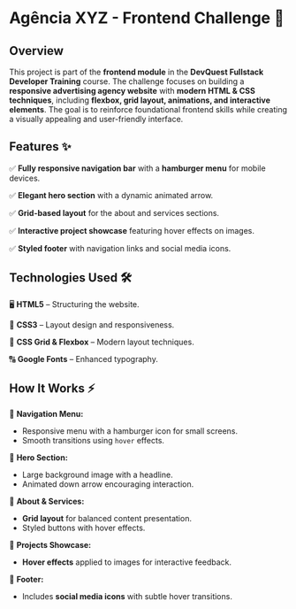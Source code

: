 <h1>Agência XYZ - Frontend Challenge 🚀</h1>
<h2>Overview</h2>
<p>
  This project is part of the <strong>frontend module</strong> in the <strong>DevQuest Fullstack Developer Training</strong> course. The challenge focuses on building a <strong>responsive advertising agency website</strong> with <strong>modern HTML & CSS techniques</strong>, including <strong>flexbox, grid layout, animations, and interactive elements</strong>. The goal is to reinforce foundational frontend skills while creating a visually appealing and user-friendly interface.
</p>
<h2>Features ✨</h2>
<p>
  ✅ <strong>Fully responsive navigation bar</strong> with a <strong>hamburger menu</strong> for mobile devices.
</p>
<p>
  ✅ <strong>Elegant hero section</strong> with a dynamic animated arrow.
</p>
<p>
  ✅ <strong>Grid-based layout</strong> for the about and services sections.
</p>
<p>
  ✅ <strong>Interactive project showcase</strong> featuring hover effects on images.
</p>
<p>
  ✅ <strong>Styled footer</strong> with navigation links and social media icons.
</p>
<h2>Technologies Used 🛠️</h2>
<p>
  🖥️ <strong>HTML5</strong> – Structuring the website.
</p>
<p>
  🎨 <strong>CSS3</strong> – Layout design and responsiveness.
</p>
<p>
  📐 <strong>CSS Grid & Flexbox</strong> – Modern layout techniques.
</p>
<p>
  🔠 <strong>Google Fonts</strong> – Enhanced typography.
</p>
<h2>How It Works ⚡</h2>
<p>
  📌 <strong>Navigation Menu:</strong>
</p>
<ul>
  <li>
    Responsive menu with a hamburger icon for small screens.
  </li>
  <li>
    Smooth transitions using <code>hover</code> effects.
  </li>
</ul>
<p>
  📌 <strong>Hero Section:</strong>
</p>
<ul>
  <li>
    Large background image with a headline.
  </li>
  <li>
    Animated down arrow encouraging interaction.
  </li>
</ul>
<p>
  📌 <strong>About & Services:</strong>
</p>
<ul>
  <li>
    <strong>Grid layout</strong> for balanced content presentation.
  </li>
  <li>
    Styled buttons with hover effects.
  </li>
</ul>
<p>
  📌 <strong>Projects Showcase:</strong>
</p>
<ul>
  <li>
    <strong>Hover effects</strong> applied to images for interactive feedback.
  </li>
</ul>
<p>
  📌 <strong>Footer:</strong>
</p>
<ul>
  <li>
    Includes <strong>social media icons</strong> with subtle hover transitions.
  </li>
</ul>
